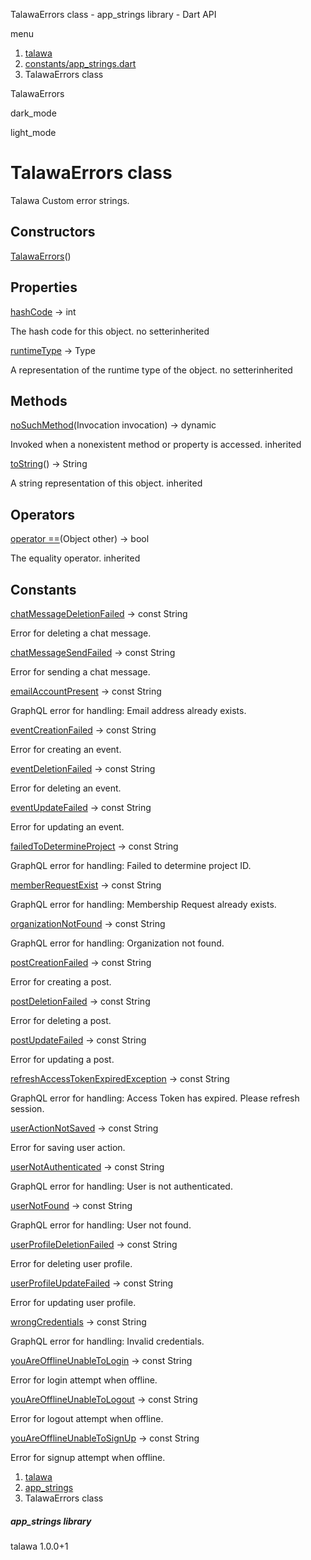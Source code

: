 




TalawaErrors class - app\_strings library - Dart API







menu

1. [talawa](../index.html)
2. [constants/app\_strings.dart](../constants_app_strings/constants_app_strings-library.html)
3. TalawaErrors class

TalawaErrors


dark\_mode

light\_mode




# TalawaErrors class


Talawa Custom error strings.


## Constructors

[TalawaErrors](../constants_app_strings/TalawaErrors/TalawaErrors.html)()




## Properties

[hashCode](../constants_app_strings/TalawaErrors/hashCode.html)
→ int

The hash code for this object.
no setterinherited

[runtimeType](../constants_app_strings/TalawaErrors/runtimeType.html)
→ Type

A representation of the runtime type of the object.
no setterinherited



## Methods

[noSuchMethod](../constants_app_strings/TalawaErrors/noSuchMethod.html)(Invocation invocation)
→ dynamic


Invoked when a nonexistent method or property is accessed.
inherited

[toString](../constants_app_strings/TalawaErrors/toString.html)()
→ String


A string representation of this object.
inherited



## Operators

[operator ==](../constants_app_strings/TalawaErrors/operator_equals.html)(Object other)
→ bool


The equality operator.
inherited



## Constants

[chatMessageDeletionFailed](../constants_app_strings/TalawaErrors/chatMessageDeletionFailed-constant.html)
→ const String

Error for deleting a chat message.

[chatMessageSendFailed](../constants_app_strings/TalawaErrors/chatMessageSendFailed-constant.html)
→ const String

Error for sending a chat message.

[emailAccountPresent](../constants_app_strings/TalawaErrors/emailAccountPresent-constant.html)
→ const String

GraphQL error for handling: Email address already exists.

[eventCreationFailed](../constants_app_strings/TalawaErrors/eventCreationFailed-constant.html)
→ const String

Error for creating an event.

[eventDeletionFailed](../constants_app_strings/TalawaErrors/eventDeletionFailed-constant.html)
→ const String

Error for deleting an event.

[eventUpdateFailed](../constants_app_strings/TalawaErrors/eventUpdateFailed-constant.html)
→ const String

Error for updating an event.

[failedToDetermineProject](../constants_app_strings/TalawaErrors/failedToDetermineProject-constant.html)
→ const String

GraphQL error for handling: Failed to determine project ID.

[memberRequestExist](../constants_app_strings/TalawaErrors/memberRequestExist-constant.html)
→ const String

GraphQL error for handling: Membership Request already exists.

[organizationNotFound](../constants_app_strings/TalawaErrors/organizationNotFound-constant.html)
→ const String

GraphQL error for handling: Organization not found.

[postCreationFailed](../constants_app_strings/TalawaErrors/postCreationFailed-constant.html)
→ const String

Error for creating a post.

[postDeletionFailed](../constants_app_strings/TalawaErrors/postDeletionFailed-constant.html)
→ const String

Error for deleting a post.

[postUpdateFailed](../constants_app_strings/TalawaErrors/postUpdateFailed-constant.html)
→ const String

Error for updating a post.

[refreshAccessTokenExpiredException](../constants_app_strings/TalawaErrors/refreshAccessTokenExpiredException-constant.html)
→ const String

GraphQL error for handling: Access Token has expired. Please refresh session.

[userActionNotSaved](../constants_app_strings/TalawaErrors/userActionNotSaved-constant.html)
→ const String

Error for saving user action.

[userNotAuthenticated](../constants_app_strings/TalawaErrors/userNotAuthenticated-constant.html)
→ const String

GraphQL error for handling: User is not authenticated.

[userNotFound](../constants_app_strings/TalawaErrors/userNotFound-constant.html)
→ const String

GraphQL error for handling: User not found.

[userProfileDeletionFailed](../constants_app_strings/TalawaErrors/userProfileDeletionFailed-constant.html)
→ const String

Error for deleting user profile.

[userProfileUpdateFailed](../constants_app_strings/TalawaErrors/userProfileUpdateFailed-constant.html)
→ const String

Error for updating user profile.

[wrongCredentials](../constants_app_strings/TalawaErrors/wrongCredentials-constant.html)
→ const String

GraphQL error for handling: Invalid credentials.

[youAreOfflineUnableToLogin](../constants_app_strings/TalawaErrors/youAreOfflineUnableToLogin-constant.html)
→ const String

Error for login attempt when offline.

[youAreOfflineUnableToLogout](../constants_app_strings/TalawaErrors/youAreOfflineUnableToLogout-constant.html)
→ const String

Error for logout attempt when offline.

[youAreOfflineUnableToSignUp](../constants_app_strings/TalawaErrors/youAreOfflineUnableToSignUp-constant.html)
→ const String

Error for signup attempt when offline.



 


1. [talawa](../index.html)
2. [app\_strings](../constants_app_strings/constants_app_strings-library.html)
3. TalawaErrors class

##### app\_strings library





talawa
1.0.0+1







